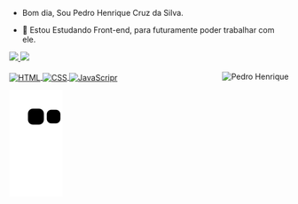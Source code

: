 - Bom dia, Sou Pedro Henrique Cruz da Silva.

- 📕 Estou Estudando Front-end, para futuramente poder trabalhar com ele.

<div>
  <a href="https://github.com/PedroHenriqueCruzdaSilva/Pedro-Henrique-Cruz-da-Silva">
  <img height="180em" src="https://github-readme-stats.vercel.app/api?username=PedroHenriqueCruzdaSilva&show_icons=true&theme=dark">
  <img height="180em" src="https://github-readme-stats.vercel.app/api/top-langs/?username=PedroHenriqueCruzdaSilva&theme=dark">
</div>
  
  <div style="display: inline_block"><br>
    <img align="center" alt="HTML" height="auto" width="auto" src="https://img.shields.io/badge/HTML-239120?style=for-the-badge&logo=html5&logoColor=white">
    <img align="center" alt="CSS" height="auto" width="auto" src="https://img.shields.io/badge/CSS-239120?&style=for-the-badge&logo=css3&logoColor=white">
    <img align="center" alt="JavaScripr" height="auto" width="auto" src="https://img.shields.io/badge/JavaScript-323330?style=for-the-badge&logo=javascript&logoColor=F7DF1E">
    <img align="right" alt="Pedro Henrique" src="https://yt3.ggpht.com/fMsdszsr3E29DXvXlbcAV4YmKxXuZQG2bw1PKy9u3Cv71nEdCSfeAygafJQJKHr27TVEx3yWOQ=s88-c-k-c0x00ffffff-no-rj">
  </div>
  
   ![Snake animation](https://github.com/rafaballerini/rafaballerini/blob/output/github-contribution-grid-snake.svg)
